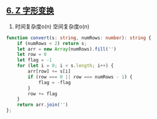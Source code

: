 ## [6. Z 字形变换](https://leetcode-cn.com/problems/zigzag-conversion/)

1. 时间复杂度o(n) 空间复杂度o(n) 
```ts
function convert(s: string, numRows: number): string {
    if (numRows < 2) return s;
    let arr = new Array(numRows).fill('')
    let row = 0
    let flag = -1
    for (let i = 0; i < s.length; i++) {
        arr[row] += s[i]
        if (row === 0 || row === numRows - 1) {
            flag = -flag
        }
        row += flag
    }
    return arr.join('')
};
```
